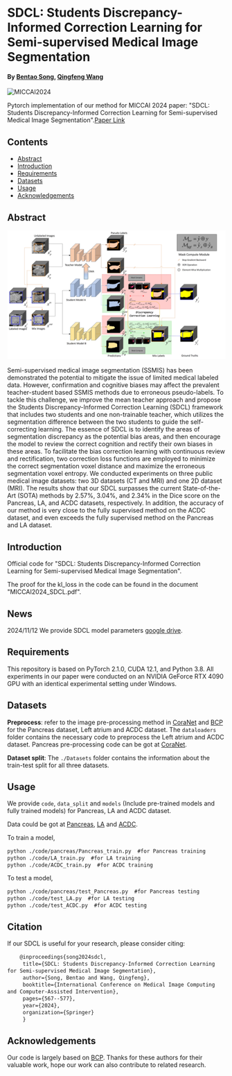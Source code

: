  # SDCL: Students Discrepancy-Informed Correction Learning for Semi-supervised Medical Image Segmentation

 #### By [Bentao Song](), [Qingfeng Wang]()
 
![MICCAI2024](https://img.shields.io/badge/MICCAI-2024-blue)

Pytorch implementation of our method for MICCAI 2024 paper: "SDCL: Students Discrepancy-Informed Correction Learning for Semi-supervised Medical Image Segmentation".[Paper Link](https://papers.miccai.org/miccai-2024/672-Paper0821.html)
## Contents
- [Abstract](##Abstract)
- [Introduction](##Introduction)
- [Requirements](##Requirements)
- [Datasets](##Datasets)
- [Usage](##Usage)
- [Acknowledgements](##Acknowledgements)

## Abstract
![avatar](./images/framework.jpg)

Semi-supervised medical image segmentation (SSMIS) has been demonstrated the potential to mitigate the issue of 
limited medical labeled data. However, confirmation and cognitive biases may affect the prevalent teacher-student based SSMIS methods due to erroneous pseudo-labels. 
To tackle this challenge, we improve the mean teacher approach and propose the Students Discrepancy-Informed Correction Learning 
(SDCL) framework that includes two students and one non-trainable teacher, which utilizes the segmentation difference between the two students to guide the self-correcting learning. 
The essence of SDCL is to identify the areas of segmentation discrepancy as the potential bias areas, and then encourage the model to review the correct cognition and rectify 
their own biases in these areas. To facilitate the bias correction learning with continuous review and rectification, two correction loss functions are employed to minimize the correct segmentation voxel distance and maximize the erroneous segmentation voxel entropy. We conducted experiments on three public medical image datasets: two 3D datasets (CT and MRI) and one 2D dataset (MRI). The results show that our SDCL surpasses 
the current State-of-the-Art (SOTA) methods by 2.57%, 3.04%, and 2.34% in the Dice score on the Pancreas, LA, and ACDC datasets, respectively. In addition, the accuracy of our method is very close to the fully supervised method on the ACDC dataset,  and even exceeds the fully supervised method on the Pancreas and LA dataset. 

## Introduction
Official code for "SDCL: Students Discrepancy-Informed Correction Learning for Semi-supervised Medical Image Segmentation".

The proof for the kl_loss in the code can be found in the document "MICCAI2024_SDCL.pdf".
## News
2024/11/12 
We provide SDCL model parameters [google drive](https://drive.google.com/file/d/18C5C8VEUnFFZwg-zG6pu1WPC0Bi3GLCe/view?usp=drive_link).
## Requirements
This repository is based on PyTorch 2.1.0, CUDA 12.1, and Python 3.8. All experiments in our paper were conducted on an NVIDIA GeForce RTX 4090 GPU with an identical experimental setting under Windows.
## Datasets
**Preprocess**: refer to the image pre-processing method in [CoraNet](https://github.com/koncle/CoraNet) and [BCP](https://github.com/DeepMed-Lab-ECNU/BCP) for the Pancreas dataset, Left atrium and ACDC dataset. 
The `dataloaders` folder contains the necessary code to preprocess the Left atrium and ACDC dataset. 
Pancreas pre-processing code can be got at [CoraNet](https://github.com/koncle/CoraNet).

**Dataset split**: The `./Datasets` folder contains the information about the train-test split for all three datasets.
## Usage
We provide `code`, `data_split` and `models` (Include pre-trained models and fully trained models) for Pancreas, LA and ACDC dataset.

Data could be got at [Pancreas](https://wiki.cancerimagingarchive.net/display/Public/Pancreas-CT), [LA](https://github.com/yulequan/UA-MT/tree/master/data) and [ACDC](https://github.com/HiLab-git/SSL4MIS/tree/master/data/ACDC).

To train a model,
```
python ./code/pancreas/Pancreas_train.py  #for Pancreas training
python ./code/LA_train.py  #for LA training
python ./code/ACDC_train.py  #for ACDC training
``` 

To test a model,
```
python ./code/pancreas/test_Pancreas.py  #for Pancreas testing
python ./code/test_LA.py  #for LA testing
python ./code/test_ACDC.py  #for ACDC testing
```
## Citation
If our SDCL is useful for your research, please consider citing:

        @inproceedings{song2024sdcl,
         title={SDCL: Students Discrepancy-Informed Correction Learning for Semi-supervised Medical Image Segmentation},
         author={Song, Bentao and Wang, Qingfeng},
         booktitle={International Conference on Medical Image Computing and Computer-Assisted Intervention},
         pages={567--577},
         year={2024},
         organization={Springer}
         }
## Acknowledgements
Our code is largely based on [BCP](https://github.com/DeepMed-Lab-ECNU/BCP). Thanks for these authors for their valuable work, hope our work can also contribute to related research.




